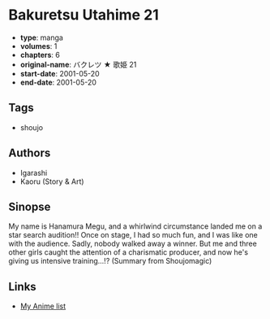 # Bakuretsu Utahime 21

-   **type**: manga
-   **volumes**: 1
-   **chapters**: 6
-   **original-name**: バクレツ ★ 歌姫 21
-   **start-date**: 2001-05-20
-   **end-date**: 2001-05-20

## Tags

-   shoujo

## Authors

-   Igarashi
-   Kaoru (Story & Art)

## Sinopse

My name is Hanamura Megu, and a whirlwind circumstance landed me on a star search audition!! Once on stage, I had so much fun, and I was like one with the audience. Sadly, nobody walked away a winner. But me and three other girls caught the attention of a charismatic producer, and now he's giving us intensive training...!? (Summary from Shoujomagic)

## Links

-   [My Anime list](https://myanimelist.net/manga/3345/Bakuretsu_Utahime_21)
